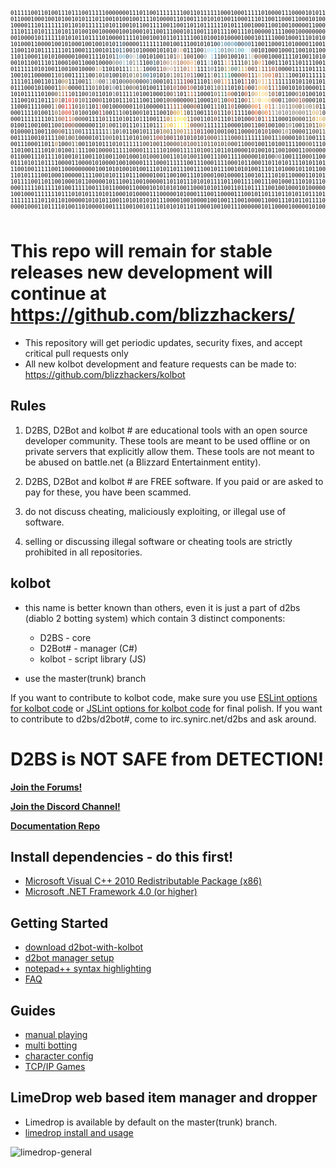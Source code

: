 <!-- IMAGE BEGINS HERE -->
<font size="-3">
<pre><font color="black">0111110011010011101110011111000000011101100111111110011011111100010001111101000011100001010110001000</font><br><font color="black">0110001000100101001010111011001010010011110100001101001110101010011000111011001100011000101000000010</font><br><font color="black">1000011101111111011010111111010110010110011110011001101101111110101110010001100100100000110001100101</font><br><font color="black">1110111010111101011010010010000010010001011001110001011001110111100111010000011110001000000001110000</font><br><font color="black">0010000101111110101011011110</font><font color="#010101">1</font><font color="black">000</font><font color="#000001">0</font><font color="black">1111</font><font color="#000001">0</font><font color="black">100100101101111100101001</font><font color="#000001">0</font><font color="black">1000010001011110001000111010100000100</font><br><font color="black">1010001100001001010001001001</font><font color="#030609">0</font><font color="#070e16">1</font><font color="black">0</font><font color="#01040c">1</font><font color="#083559">1</font><font color="#021927">0</font><font color="black">00</font><font color="#010304">0</font><font color="#020607">0</font><font color="black">1111111001</font><font color="#000002">0</font><font color="#06050c">0</font><font color="#060403">1</font><font color="black">110010</font><font color="#000203">1</font><font color="#01060b">0</font><font color="#01090e">1</font><font color="#020d1b">0</font><font color="#12475e">0</font><font color="#5894ae">1</font><font color="#397091">0</font><font color="#256785">0</font><font color="#5795a9">0</font><font color="#0e6489">0</font><font color="#071c31">0</font><font color="#0f334e">0</font><font color="#195a7a">0</font><font color="#144d73">0</font><font color="#000309">1</font><font color="black">1001100011010000110011110011</font><br><font color="black">1100110101111111011000111001</font><font color="#010304">0</font><font color="#060e18">1</font><font color="#02070e">1</font><font color="#063153">0</font><font color="#073356">1</font><font color="#2a4a5e">1</font><font color="#010205">0</font><font color="#111519">0</font><font color="#233338">1</font><font color="#122630">0</font><font color="#010205">1</font><font color="black">00001010</font><font color="#000001">1</font><font color="#17181f">0</font><font color="#ae91a7">1</font><font color="#d5ae6e">0</font><font color="#1a0e09">0</font><font color="black">1110</font><font color="#101720">0</font><font color="#7e9bb3">1</font><font color="#96cee8">0</font><font color="#85dcf4">0</font><font color="#4db9e1">1</font><font color="#5ca6b7">1</font><font color="#416975">0</font><font color="#496772">1</font><font color="#387383">0</font><font color="#648f97">0</font><font color="#5299b0">1</font><font color="#4d91a2">0</font><font color="#3c93a7">0</font><font color="#b9eff7">0</font><font color="#ace2ef">1</font><font color="#313b42">0</font><font color="#000101">0</font><font color="black">101000100011001011000001010</font><br><font color="black">110110001101010000010001111</font><font color="#000101">0</font><font color="#040709">1</font><font color="#262523">0</font><font color="#1b1e1e">1</font><font color="#1e4d76">1</font><font color="#5098b4">0</font><font color="#6babbb">0</font><font color="#163d56">0</font><font color="#6a879a">0</font><font color="#c3c3ae">0</font><font color="#698f96">1</font><font color="#03243e">0</font><font color="black">0</font><font color="#010000">1</font><font color="#01070e">0</font><font color="#020c18">1</font><font color="black">0</font><font color="#030202">0</font><font color="#332620">1</font><font color="#43271c">1</font><font color="#21160d">0</font><font color="#362622">1</font><font color="#b78367">0</font><font color="#d09255">1</font><font color="#3c1609">1</font><font color="#2f1004">0</font><font color="#321407">0</font><font color="#1e0c05">1</font><font color="#0b0705">0</font><font color="#0b0f13">0</font><font color="#7f95a1">0</font><font color="#eafafb">1</font><font color="#81bedb">1</font><font color="#04315d">1</font><font color="#000205">1</font><font color="#070504">0</font><font color="#312a18">0</font><font color="#21110a">1</font><font color="#030101">0</font><font color="#000001">0</font><font color="black">1</font><font color="#010308">0</font><font color="#315065">1</font><font color="#96acb1">1</font><font color="#bcad90">0</font><font color="#32150b">0</font><font color="#774114">0</font><font color="#40180a">0</font><font color="#010000">0</font><font color="black">100011110100110101001101</font><br><font color="black">0010110011101100010011000</font><font color="#070604">1</font><font color="#0d0a06">0</font><font color="#000001">0</font><font color="#010204">0</font><font color="#191615">0</font><font color="#807c63">0</font><font color="#496062">0</font><font color="#5e7e8f">0</font><font color="#87b8c4">1</font><font color="#5784a3">1</font><font color="#384858">0</font><font color="#736747">1</font><font color="#677b7d">1</font><font color="#0f1822">1</font><font color="black">1</font><font color="#010102">0</font><font color="#05304a">0</font><font color="#084f6b">1</font><font color="#0f0d0c">0</font><font color="#594440">1</font><font color="#784e40">0</font><font color="#b4825d">0</font><font color="#bf976c">1</font><font color="#c3906b">0</font><font color="#87563d">1</font><font color="#994b27">0</font><font color="#c2783a">0</font><font color="#d67c32">0</font><font color="#f0a954">0</font><font color="#c78c4f">1</font><font color="#0a0503">0</font><font color="#000001">1</font><font color="#050708">1</font><font color="#92b6c0">1</font><font color="#29414d">1</font><font color="#000104">0</font><font color="black">1</font><font color="#160907">1</font><font color="#cd8851">1</font><font color="#de8d5c">1</font><font color="#29140f">1</font><font color="#020203">1</font><font color="#080704">1</font><font color="#1f1f0b">1</font><font color="#302817">0</font><font color="#74651f">1</font><font color="#553a11">1</font><font color="#602c16">0</font><font color="#f79b30">0</font><font color="#a7502e">1</font><font color="#030100">1</font><font color="#050100">0</font><font color="#0d0502">0</font><font color="#020000">1</font><font color="black">110111011110010000011</font><br><font color="black">01111110101001</font><font color="#020101">1</font><font color="#0a0805">0</font><font color="#010000">0</font><font color="black">1001000</font><font color="#211e19">0</font><font color="#a38359">1</font><font color="#c1a16c">0</font><font color="#030101">1</font><font color="#000101">1</font><font color="#000103">0</font><font color="#010101">1</font><font color="#030302">0</font><font color="#080a09">1</font><font color="#090a09">1</font><font color="#232f36">1</font><font color="#5c675f">1</font><font color="#948c5d">1</font><font color="#776d4b">1</font><font color="#aea786">1</font><font color="#161916">1</font><font color="#030e1c">0</font><font color="#0a1f34">0</font><font color="#071625">0</font><font color="#260e0c">1</font><font color="#5d261f">1</font><font color="#7c4b36">0</font><font color="#b9ab8f">0</font><font color="#c5a588">0</font><font color="#6e4a3d">1</font><font color="#82603d">1</font><font color="#5a3523">1</font><font color="#773c21">0</font><font color="#ba6635">1</font><font color="#e78e41">1</font><font color="#c5854a">1</font><font color="#010000">1</font><font color="black">1</font><font color="#010000">1</font><font color="#3d4b56">1</font><font color="#506070">0</font><font color="black">1</font><font color="#020d0c">1</font><font color="#1f2514">0</font><font color="#92812d">1</font><font color="#bfa33a">1</font><font color="#2c5641">0</font><font color="#0f4e48">0</font><font color="#736c3f">1</font><font color="#b2942e">1</font><font color="#c58922">1</font><font color="#431306">0</font><font color="#3f1109">0</font><font color="#611d08">1</font><font color="#e18c38">1</font><font color="#603414">1</font><font color="#712005">1</font><font color="#6c2104">1</font><font color="#732107">0</font><font color="#5e1c03">1</font><font color="#260902">0</font><font color="#050202">0</font><font color="black">0011111011110110010</font><br><font color="black">100101100000</font><font color="#050402">1</font><font color="#2a1c0e">1</font><font color="#2d2110">0</font><font color="#2e2418">1</font><font color="#140d0a">0</font><font color="black">01</font><font color="#020101">1</font><font color="#0d0b0a">1</font><font color="#1b1919">1</font><font color="#070809">1</font><font color="#020204">0</font><font color="#1f1b17">0</font><font color="#624b36">1</font><font color="#2f2116">0</font><font color="#1d1e23">1</font><font color="#20292f">0</font><font color="#040c12">1</font><font color="#030b16">0</font><font color="#010205">0</font><font color="#121712">1</font><font color="#161610">0</font><font color="#222822">1</font><font color="#3e422b">0</font><font color="#8b7a46">1</font><font color="#584f33">0</font><font color="#504d41">1</font><font color="#315770">0</font><font color="#185e85">0</font><font color="#0a2e4c">1</font><font color="#0d2b3e">0</font><font color="#101018">1</font><font color="#0a0202">0</font><font color="#0d0807">1</font><font color="#2d2a22">0</font><font color="#83715b">1</font><font color="#4d2f24">1</font><font color="#4f3725">0</font><font color="#46271b">1</font><font color="#8a4b2d">1</font><font color="#7d4e51">0</font><font color="#693b41">1</font><font color="#3c2925">1</font><font color="black">001</font><font color="#272014">1</font><font color="#958572">1</font><font color="#1a190e">0</font><font color="#1b4235">1</font><font color="#625644">1</font><font color="#34966e">1</font><font color="#118557">1</font><font color="#022f13">0</font><font color="#030604">0</font><font color="#392113">0</font><font color="#672b0c">0</font><font color="#b93d0c">0</font><font color="#5a1f0b">1</font><font color="#2f1609">1</font><font color="#904415">1</font><font color="#deaa4e">0</font><font color="#ca8138">1</font><font color="#ca6c2c">0</font><font color="#c05824">0</font><font color="#df4f0b">1</font><font color="#591b0b">0</font><font color="#320d04">1</font><font color="#6e5843">1</font><font color="#4d4634">1</font><font color="#0e0e0a">1</font><font color="black">00101111110111000</font><br><font color="black">111101100110</font><font color="#040301">1</font><font color="#0a0704">1</font><font color="#120d08">0</font><font color="#89642f">0</font><font color="#9d7225">0</font><font color="#130d05">1</font><font color="black">1</font><font color="#030303">1</font><font color="#110b07">0</font><font color="#191410">0</font><font color="#030203">1</font><font color="#3f3e3e">1</font><font color="#b3a371">1</font><font color="#afa183">0</font><font color="#41413c">0</font><font color="#353742">0</font><font color="#807876">1</font><font color="#6f684f">1</font><font color="#07101a">0</font><font color="#040b0d">1</font><font color="#0a1420">0</font><font color="#3b4749">0</font><font color="#30342c">0</font><font color="#3d371e">0</font><font color="#705f36">0</font><font color="#1f201a">0</font><font color="#080706">0</font><font color="#1b2527">0</font><font color="#243f50">0</font><font color="#294c60">1</font><font color="#0a202a">0</font><font color="#060d0f">0</font><font color="#030303">0</font><font color="#10100f">1</font><font color="#0a0302">0</font><font color="#1f0403">1</font><font color="#60372e">1</font><font color="#3b1c12">1</font><font color="#3e1814">1</font><font color="#6b1504">1</font><font color="#5a0d08">0</font><font color="#2f0505">0</font><font color="#010001">1</font><font color="black">110</font><font color="#0a0502">1</font><font color="#8a614a">1</font><font color="#4f3222">0</font><font color="#422e17">0</font><font color="#af5716">1</font><font color="#e17f16">1</font><font color="#6a3c14">1</font><font color="#000403">1</font><font color="#010000">1</font><font color="black">0</font><font color="#130603">1</font><font color="#c6390c">1</font><font color="#2c0703">1</font><font color="#120a03">0</font><font color="#6d2d0d">1</font><font color="#dbb262">0</font><font color="#cd8f48">1</font><font color="#dc9a4d">1</font><font color="#5c3f22">1</font><font color="#d23f09">1</font><font color="#3d0902">1</font><font color="#010000">1</font><font color="#080705">1</font><font color="#0c0b07">1</font><font color="#050503">1</font><font color="black">01011011011010101</font><br><font color="black">01110</font><font color="#040404">0</font><font color="#010101">0</font><font color="black">101000</font><font color="#030303">1</font><font color="#25180e">1</font><font color="#a16433">0</font><font color="#cb8c3b">0</font><font color="#160c06">0</font><font color="#000001">0</font><font color="black">0011</font><font color="#030102">1</font><font color="#3a2e18">0</font><font color="#433124">1</font><font color="#13100d">0</font><font color="#030203">1</font><font color="#040100">0</font><font color="#4c4c51">1</font><font color="#747887">0</font><font color="#0b1219">0</font><font color="#251d14">1</font><font color="#604c30">1</font><font color="#110f0a">0</font><font color="#312b1b">0</font><font color="#755935">0</font><font color="#1e1c1a">0</font><font color="#010205">1</font><font color="black">0</font><font color="#000101">1</font><font color="#010809">0</font><font color="#010306">0</font><font color="#030103">1</font><font color="#000100">1</font><font color="#040100">1</font><font color="#290804">0</font><font color="#2d0903">1</font><font color="#6f3521">0</font><font color="#5a0b04">1</font><font color="#5f0a02">0</font><font color="#610d02">0</font><font color="#922508">1</font><font color="#99401d">0</font><font color="#180e08">0</font><font color="black">1010</font><font color="#2d251a">1</font><font color="#433e2f">1</font><font color="#382f18">0</font><font color="#4e3c1a">1</font><font color="#362527">1</font><font color="#19161c">1</font><font color="#020406">0</font><font color="#010000">1</font><font color="black">0</font><font color="#251107">1</font><font color="#d3470e">0</font><font color="#0c0100">0</font><font color="#190903">0</font><font color="#ba571e">1</font><font color="#eaab27">0</font><font color="#f8b128">0</font><font color="#dd7623">0</font><font color="#1b0c06">1</font><font color="#852905">1</font><font color="#87350b">1</font><font color="#010001">1</font><font color="black">00101010000111101000</font><br><font color="black">10101</font><font color="#050505">1</font><font color="#060606">1</font><font color="#010101">1</font><font color="black">1010</font><font color="#10110f">0</font><font color="#462f10">0</font><font color="#88661f">1</font><font color="#974221">1</font><font color="#7d230e">1</font><font color="#55130b">1</font><font color="#160201">0</font><font color="#010000">1</font><font color="#000001">1</font><font color="#060202">0</font><font color="#241b22">0</font><font color="#3a3745">1</font><font color="#121316">0</font><font color="#12110e">1</font><font color="#040302">1</font><font color="black">01</font><font color="#0c0d0e">0</font><font color="#595b70">1</font><font color="#1a1217">0</font><font color="#1e110b">1</font><font color="#0f0906">1</font><font color="#0b0706">1</font><font color="#221611">1</font><font color="#432d24">1</font><font color="#1a0f0c">0</font><font color="#020001">1</font><font color="black">001000</font><font color="#040100">1</font><font color="#1d0904">0</font><font color="#472816">0</font><font color="#6a442f">1</font><font color="#2e211b">1</font><font color="#0d0101">0</font><font color="#160704">1</font><font color="#96562c">1</font><font color="#b2561f">1</font><font color="#4e2e1b">1</font><font color="black">1000</font><font color="#0e0e09">1</font><font color="#5e4b27">0</font><font color="#493b1f">1</font><font color="#1f643a">1</font><font color="#364a2a">1</font><font color="#b65c1d">0</font><font color="#682d09">0</font><font color="#010000">01</font><font color="#150601">0</font><font color="#b13806">0</font><font color="#0e0a04">1</font><font color="#95773d">0</font><font color="#e6a948">0</font><font color="#fbd047">1</font><font color="#fdd86a">0</font><font color="#f1bf5d">0</font><font color="#544525">1</font><font color="#6a2607">0</font><font color="#742d08">1</font><font color="black">0110</font><font color="#010001">0</font><font color="#563d2d">0</font><font color="#663118">1</font><font color="#1e0a04">0</font><font color="black">1001010111110</font><br><font color="black">1110010</font><font color="#060505">1</font><font color="#040302">1</font><font color="black">011</font><font color="#120a06">1</font><font color="#a65d23">0</font><font color="#9d501d">1</font><font color="#3c0702">0</font><font color="#c30c04">1</font><font color="#ea0f02">0</font><font color="#db1e07">1</font><font color="#5e200e">0</font><font color="#273222">1</font><font color="#402c22">0</font><font color="#270807">1</font><font color="#150c12">1</font><font color="#060508">0</font><font color="#260605">0</font><font color="#4d301d">0</font><font color="#050304">1</font><font color="#010101">1</font><font color="black">0</font><font color="#010202">1</font><font color="#020201">0</font><font color="#030303">1</font><font color="#0e0b08">1</font><font color="#150203">1</font><font color="#170204">0</font><font color="#050403">1</font><font color="#080806">1</font><font color="#020201">1</font><font color="black">001100</font><font color="#0e0906">1</font><font color="#1b0f08">0</font><font color="#583b25">0</font><font color="#26150d">0</font><font color="#0a0302">0</font><font color="#200501">0</font><font color="#040101">0</font><font color="#1d1109">0</font><font color="#401905">0</font><font color="#481803">1</font><font color="#060200">1</font><font color="black">000</font><font color="#010100">1</font><font color="#5a351a">0</font><font color="#663c20">1</font><font color="#034523">1</font><font color="#061b0f">0</font><font color="#ad4513">0</font><font color="#a43b0c">0</font><font color="#020000">1</font><font color="#000001">1</font><font color="#080000">0</font><font color="#a53516">0</font><font color="#885c31">1</font><font color="#cea444">1</font><font color="#fed86e">0</font><font color="#d5b152">0</font><font color="#ffee8b">0</font><font color="#fee26c">0</font><font color="#d5b258">0</font><font color="#743615">0</font><font color="#8e320d">0</font><font color="#0b090a">0</font><font color="#30383c">1</font><font color="#262b31">1</font><font color="#201f1c">0</font><font color="#493c2f">0</font><font color="#8e4127">0</font><font color="#932d0f">1</font><font color="#5e2d15">0</font><font color="#100f0d">0</font><font color="#080908">0</font><font color="#050503">0</font><font color="#040301">1</font><font color="black">011101110</font><br><font color="black">11000111</font><font color="#040303">1</font><font color="#050504">0</font><font color="#000100">0</font><font color="#030303">0</font><font color="#3a2116">1</font><font color="#ba7237">1</font><font color="#40110c">0</font><font color="#8a0a03">0</font><font color="#fa1704">1</font><font color="#ec1002">1</font><font color="#520f05">1</font><font color="#3d2411">0</font><font color="#201404">1</font><font color="#333c2a">0</font><font color="#2b332c">1</font><font color="black">10</font><font color="#530201">1</font><font color="#c44528">1</font><font color="#1d140c">0</font><font color="#070605">0</font><font color="black">10</font><font color="#050506">0</font><font color="#181817">0</font><font color="#1d1a14">0</font><font color="#160506">0</font><font color="#150405">0</font><font color="#040402">1</font><font color="#0e0d0a">1</font><font color="#24211b">0</font><font color="#020201">1</font><font color="black">00000</font><font color="#080402">1</font><font color="#25120b">1</font><font color="#7f3d1a">1</font><font color="#5c270b">1</font><font color="#743506">1</font><font color="#b74d07">1</font><font color="#260b01">0</font><font color="#090301">0</font><font color="#501804">0</font><font color="#7e3107">0</font><font color="#0f0501">0</font><font color="black">100</font><font color="#0c0602">1</font><font color="#5e2a10">1</font><font color="#2d1c0d">1</font><font color="#021a0c">0</font><font color="#011a0b">1</font><font color="#531a09">1</font><font color="#953212">0</font><font color="#030000">1</font><font color="black">0</font><font color="#010000">0</font><font color="#19100d">0</font><font color="#423427">0</font><font color="#c66521">0</font><font color="#fa680a">0</font><font color="#9b401f">1</font><font color="#feed86">1</font><font color="#fc9627">0</font><font color="#da460e">1</font><font color="#655044">1</font><font color="#c7ac93">1</font><font color="#69533f">1</font><font color="#6f6a5e">0</font><font color="#4e4943">1</font><font color="#514430">1</font><font color="#926d47">0</font><font color="#80613a">0</font><font color="#523212">0</font><font color="#87653d">1</font><font color="#867f6d">0</font><font color="#635d46">0</font><font color="#8b763d">1</font><font color="#57361d">0</font><font color="#0d0805">1</font><font color="black">10010011</font><br><font color="black">000111101</font><font color="#010101">0</font><font color="#060504">0</font><font color="#030101">1</font><font color="#110a05">1</font><font color="#774e2c">0</font><font color="#633915">1</font><font color="#a52b0a">0</font><font color="#e91d05">0</font><font color="#dd2206">0</font><font color="#5f270d">1</font><font color="#291306">0</font><font color="#241207">1</font><font color="#120b06">0</font><font color="#131411">0</font><font color="black">10</font><font color="#0f0000">0</font><font color="#910b08">1</font><font color="#59100a">1</font><font color="#140c0a">0</font><font color="black">01</font><font color="#2c3034">1</font><font color="#171815">1</font><font color="#453d30">0</font><font color="#080504">0</font><font color="black">1</font><font color="#030403">0</font><font color="#1d1a13">0</font><font color="#362d23">0</font><font color="#030301">1</font><font color="black">011100</font><font color="#0b0604">1</font><font color="#642906">0</font><font color="#c37a10">0</font><font color="#e4a709">0</font><font color="#f3bf0c">1</font><font color="#835109">1</font><font color="#090302">0</font><font color="#190804">1</font><font color="#281507">1</font><font color="#010001">0</font><font color="black">011</font><font color="#221409">1</font><font color="#5f1e08">0</font><font color="#2b150c">1</font><font color="#020704">1</font><font color="#020c08">1</font><font color="#311007">0</font><font color="#a33f13">1</font><font color="#060100">1</font><font color="black">111</font><font color="#060303">0</font><font color="#7f1c06">0</font><font color="#f94d03">0</font><font color="#5a1608">0</font><font color="#a07943">0</font><font color="#fc5a04">0</font><font color="#a4370e">1</font><font color="#786a54">1</font><font color="#706c60">1</font><font color="#655d58">0</font><font color="#575350">1</font><font color="#585551">0</font><font color="#5d5950">1</font><font color="#6e6255">0</font><font color="#8e7e62">0</font><font color="#685945">0</font><font color="#726556">0</font><font color="#5e574a">1</font><font color="#726044">1</font><font color="#d5af4e">0</font><font color="#d09e53">0</font><font color="#9b784a">1</font><font color="#180f09">0</font><font color="black">1101100</font><br><font color="black">00011111111</font><font color="#040303">0</font><font color="#16120e">1</font><font color="#392b18">1</font><font color="#58310f">0</font><font color="#a03512">0</font><font color="#ae1204">1</font><font color="#cc2609">1</font><font color="#b2642d">0</font><font color="#1b0f09">0</font><font color="#372412">0</font><font color="#1e150b">0</font><font color="#030202">0</font><font color="black">111</font><font color="#1a0102">1</font><font color="#2f0704">0</font><font color="#2d2415">1</font><font color="#060302">1</font><font color="black">1</font><font color="#030304">1</font><font color="#15100c">0</font><font color="#2f2a23">1</font><font color="#020101">0</font><font color="black">1</font><font color="#010000">1</font><font color="#1e1c16">0</font><font color="#29271c">1</font><font color="#020202">1</font><font color="#050201">1</font><font color="#070503">0</font><font color="#080503">0</font><font color="#050403">1</font><font color="#0e0605">1</font><font color="#5b2e0f">1</font><font color="#8b4d06">0</font><font color="#d59719">1</font><font color="#ddb50d">1</font><font color="#fef214">0</font><font color="#fff931">0</font><font color="#e0c317">0</font><font color="#7f4e0a">1</font><font color="#2f1103">1</font><font color="#491a0d">0</font><font color="#110804">0</font><font color="#17100a">1</font><font color="#18140f">1</font><font color="#050302">0</font><font color="#1b0b06">1</font><font color="#5b1a06">0</font><font color="#120e0b">1</font><font color="#070503">1</font><font color="#000001">1</font><font color="#070100">0</font><font color="#742512">1</font><font color="#040001">1</font><font color="black">010</font><font color="#0d0403">0</font><font color="#770c05">0</font><font color="#a52205">1</font><font color="#0d0100">0</font><font color="#420e06">1</font><font color="#d53e08">1</font><font color="#521606">1</font><font color="black">11000</font><font color="#040404">1</font><font color="#14110a">0</font><font color="#363017">0</font><font color="#1b170b">0</font><font color="#1a140c">0</font><font color="#3e2f1a">1</font><font color="#462609">1</font><font color="#95640f">0</font><font color="#e9b223">1</font><font color="#f5bf59">0</font><font color="#bb9432">0</font><font color="#0e0702">1</font><font color="black">011001</font><br><font color="black">010011001001</font><font color="#080605">1</font><font color="#160a07">0</font><font color="#301607">0</font><font color="#451b0d">1</font><font color="#5c0b04">0</font><font color="#6e1106">0</font><font color="#6a361c">0</font><font color="#23180d">0</font><font color="#110d0a">0</font><font color="#020101">0</font><font color="black">0</font><font color="#010000">0</font><font color="#020000">0</font><font color="#020100">1</font><font color="#030201">1</font><font color="#241a0c">0</font><font color="#624626">1</font><font color="#282015">0</font><font color="black">0</font><font color="#060606">1</font><font color="#202223">1</font><font color="#0b0a09">0</font><font color="#060403">1</font><font color="#050402">1</font><font color="#010101">1</font><font color="#18191c">0</font><font color="#333339">1</font><font color="#050506">1</font><font color="#070502">1</font><font color="#100c05">0</font><font color="#120c07">1</font><font color="#1b110b">1</font><font color="#684315">1</font><font color="#e19013">1</font><font color="#fcc70e">0</font><font color="#df970c">0</font><font color="#eacc25">1</font><font color="#fefa31">1</font><font color="#fefd59">1</font><font color="#fef52a">1</font><font color="#dea80d">1</font><font color="#681d07">0</font><font color="#3b1d0d">0</font><font color="#431e12">0</font><font color="#433020">0</font><font color="#1b140d">1</font><font color="#0b0403">1</font><font color="#130706">1</font><font color="#090302">1</font><font color="#050503">1</font><font color="#0f0b08">1</font><font color="#010101">1</font><font color="#020101">0</font><font color="#1c0705">0</font><font color="#050203">0</font><font color="black">010</font><font color="#1f0f0c">0</font><font color="#440f06">1</font><font color="#2f0b03">1</font><font color="#040102">0</font><font color="#3b0e05">0</font><font color="#591102">1</font><font color="#140401">0</font><font color="black">0</font><font color="#010101">1</font><font color="#0a0906">0</font><font color="#0d0c0d">0</font><font color="#43413d">1</font><font color="#69614d">0</font><font color="#342e1d">1</font><font color="#221f16">0</font><font color="#0f0c08">0</font><font color="#0d0905">1</font><font color="#2a1c0a">1</font><font color="#3d2309">0</font><font color="#3f2406">1</font><font color="#573509">1</font><font color="#af8035">0</font><font color="#d8aa33">0</font><font color="#2b1a06">1</font><font color="black">111001</font><br><font color="black">010000110011</font><font color="#0b0b0b">0</font><font color="#281b14">0</font><font color="#743a14">0</font><font color="#28170a">0</font><font color="#030101">1</font><font color="#28170d">1</font><font color="#482a18">1</font><font color="#2c2d2c">0</font><font color="#26211c">0</font><font color="#0e0c0a">1</font><font color="black">1</font><font color="#010000">1</font><font color="#020100">1</font><font color="#030201">1</font><font color="#050302">1</font><font color="#070402">1</font><font color="#272319">1</font><font color="#6b6040">1</font><font color="#040402">1</font><font color="#040606">0</font><font color="#4e575e">1</font><font color="#080a0b">0</font><font color="#070702">1</font><font color="#0a0a03">1</font><font color="#070604">0</font><font color="#090805">0</font><font color="#1c1b1c">1</font><font color="#12110d">0</font><font color="#0e0c05">1</font><font color="#161205">1</font><font color="#1e0e06">1</font><font color="#130504">0</font><font color="#643413">1</font><font color="#7e5712">0</font><font color="#77550b">0</font><font color="#3f2609">1</font><font color="#52330f">1</font><font color="#89631b">0</font><font color="#916020">0</font><font color="#8a6015">1</font><font color="#8b5b21">1</font><font color="#6e2a10">1</font><font color="#6c2010">1</font><font color="#4c0905">0</font><font color="#310c08">1</font><font color="#200f0a">1</font><font color="#180a07">0</font><font color="#0e0906">0</font><font color="#100c06">1</font><font color="#0e0c05">0</font><font color="#0f0d07">0</font><font color="#0f0e07">1</font><font color="#0c0b05">0</font><font color="#0c0804">0</font><font color="#0c0805">1</font><font color="#080603">1</font><font color="#060502">0</font><font color="#080704">0</font><font color="#0b0502">0</font><font color="#2c0a05">0</font><font color="#240903">1</font><font color="#030303">0</font><font color="#1c0503">1</font><font color="#571206">0</font><font color="#070100">1</font><font color="black">0</font><font color="#0e0c0b">0</font><font color="#433b2d">0</font><font color="#665a42">1</font><font color="#7f7159">0</font><font color="#443622">1</font><font color="#19140a">0</font><font color="#070603">0</font><font color="#0f0d0b">0</font><font color="#150f0b">0</font><font color="#130b06">1</font><font color="#170f09">1</font><font color="#24170c">0</font><font color="#281911">0</font><font color="#3b2611">1</font><font color="#55371a">1</font><font color="#150c05">1</font><font color="black">101001</font><br><font color="black">001111001011</font><font color="#010101">1</font><font color="#302411">1</font><font color="#2c1d10">0</font><font color="#1b0f08">0</font><font color="#43321b">1</font><font color="#110f07">0</font><font color="#4b3618">0</font><font color="#271f0e">1</font><font color="#070705">0</font><font color="#040503">0</font><font color="#010100">0</font><font color="black">01011</font><font color="#2d2d2d">0</font><font color="#3c3e2e">0</font><font color="#070703">1</font><font color="#0b0b05">0</font><font color="#0d0d06">1</font><font color="#0f0d07">1</font><font color="#100d06">1</font><font color="#110c06">0</font><font color="#120d08">1</font><font color="#130b04">0</font><font color="#251c0d">1</font><font color="#271e0b">0</font><font color="#2f1f0c">0</font><font color="#352011">1</font><font color="#531b0c">1</font><font color="#8b180e">0</font><font color="#741a11">0</font><font color="#390603">1</font><font color="#370604">0</font><font color="#330703">0</font><font color="#410905">1</font><font color="#2c0804">1</font><font color="#1d0504">0</font><font color="#1f0303">1</font><font color="#1e0504">0</font><font color="#1f0b07">1</font><font color="#180805">0</font><font color="#120502">1</font><font color="#140906">0</font><font color="#2a120b">1</font><font color="#491b0b">0</font><font color="#3c250f">0</font><font color="#35210f">0</font><font color="#51402f">1</font><font color="#32281d">1</font><font color="#1f130c">1</font><font color="#29180f">1</font><font color="#25150d">0</font><font color="#21120b">0</font><font color="#25150e">0</font><font color="#24150d">1</font><font color="#20120c">1</font><font color="#100604">1</font><font color="#1b0b07">1</font><font color="#0b0301">1</font><font color="#040302">1</font><font color="#0c0201">1</font><font color="#260e09">0</font><font color="#1d110c">0</font><font color="#020102">1</font><font color="#20201c">1</font><font color="#2f261e">1</font><font color="#1d140c">0</font><font color="#110e09">0</font><font color="#030201">0</font><font color="#010101">0</font><font color="#010100">1</font><font color="#030201">0</font><font color="#292015">1</font><font color="#261c0d">1</font><font color="#0c0905">0</font><font color="black">0</font><font color="#010000">1</font><font color="#030201">11</font><font color="#010100">1</font><font color="black">000000</font><br><font color="black">001110001101</font><font color="#030100">1</font><font color="#9e7026">0</font><font color="#0a0300">1</font><font color="#000001">0</font><font color="#070601">0</font><font color="#332e27">0</font><font color="#413416">1</font><font color="#6a542d">1</font><font color="#010101">0</font><font color="#020201">0</font><font color="#040200">1</font><font color="#070502">101</font><font color="#080603">0</font><font color="#050202">1</font><font color="#070505">1</font><font color="#090605">1</font><font color="#0d0703">0</font><font color="#160d08">1</font><font color="#1a100b">0</font><font color="#1e0f0c">1</font><font color="#23110b">1</font><font color="#251409">1</font><font color="#29180b">1</font><font color="#1c0e08">1</font><font color="#22130b">1</font><font color="#2c1c10">0</font><font color="#27150b">0</font><font color="#29160d">1</font><font color="#2b1c0d">0</font><font color="#2d170c">0</font><font color="#27120b">1</font><font color="#28140d">1</font><font color="#2a190f">0</font><font color="#301f0e">0</font><font color="#3d210f">0</font><font color="#4b2a15">0</font><font color="#542915">1</font><font color="#5e2112">0</font><font color="#5d2914">1</font><font color="#502812">0</font><font color="#532d16">0</font><font color="#452611">1</font><font color="#452814">1</font><font color="#3f2613">0</font><font color="#3c240f">1</font><font color="#36220f">1</font><font color="#382713">0</font><font color="#302012">1</font><font color="#302111">0</font><font color="#4d3d2b">1</font><font color="#3e2e20">0</font><font color="#1f1209">0</font><font color="#23150b">0</font><font color="#1f140a">1</font><font color="#24180f">1</font><font color="#100804">0</font><font color="#150d07">0</font><font color="#2d1d15">0</font><font color="#010000">1</font><font color="#000101">0</font><font color="black">0</font><font color="#030101">1</font><font color="#130e0b">1</font><font color="#040202">0</font><font color="#010100">1</font><font color="#060704">0</font><font color="#0b0907">0</font><font color="#040403">1</font><font color="black">11</font><font color="#000100">1</font><font color="black">0</font><font color="#161209">0</font><font color="#554a2f">0</font><font color="#261d14">0</font><font color="#1b150f">1</font><font color="black">1100111100</font><br><font color="black">110100111101</font><font color="#060400">0</font><font color="#6b4e28">1</font><font color="#010101">0</font><font color="black">10</font><font color="#010102">0</font><font color="#201d14">1</font><font color="#6f5f42">1</font><font color="#010101">11</font><font color="#060302">1</font><font color="#0a0704">0</font><font color="#090603">0</font><font color="#0c0905">1</font><font color="#0f0905">0</font><font color="#120906">0</font><font color="#0d0603">0</font><font color="#130906">0</font><font color="#0f0905">1</font><font color="#0e0804">1</font><font color="#140d07">1</font><font color="#170e0a">1</font><font color="#140b07">1</font><font color="#130c05">0</font><font color="#170e06">0</font><font color="#190e07">0</font><font color="#1a0f07">0</font><font color="#1a0f08">1</font><font color="#140905">1</font><font color="#1d0f0a">1</font><font color="#1e110a">1</font><font color="#1d120b">1</font><font color="#1b130b">1</font><font color="#1c130c">0</font><font color="#18100a">1</font><font color="#1a110a">00</font><font color="#1c120a">0</font><font color="#1a1108">1</font><font color="#1d1409">1</font><font color="#1f160a">1</font><font color="#251b0d">1</font><font color="#21190a">1</font><font color="#1d1608">0</font><font color="#191307">1</font><font color="#191206">0</font><font color="#1c1508">0</font><font color="#1e1609">1</font><font color="#14140b">1</font><font color="#090905">0</font><font color="#0d0d06">1</font><font color="#12110b">1</font><font color="#060503">0</font><font color="#020201">1</font><font color="#060503">0</font><font color="#090704">0</font><font color="#0d0b06">0</font><font color="#090703">0</font><font color="#0a0a05">1</font><font color="#060903">0</font><font color="#0b0902">1</font><font color="#060502">0</font><font color="#070703">0</font><font color="#060602">1</font><font color="#040301">0</font><font color="#020101">1</font><font color="#0b0b09">1</font><font color="#12110b">0</font><font color="#090705">0</font><font color="#010000">1</font><font color="#010001">0</font><font color="black">0</font><font color="#010100">0</font><font color="black">1</font><font color="#0e0c08">1</font><font color="#241d13">0</font><font color="#1b130b">0</font><font color="#241a12">0</font><font color="black">0000010110</font><br><font color="black">011000111011</font><font color="#1a150f">1</font><font color="#1a140d">1</font><font color="#010000">0</font><font color="black">100</font><font color="#010101">1</font><font color="#0b0c0a">0</font><font color="#0f0f0f">1</font><font color="#010101">100</font><font color="#020201">1</font><font color="#010200">1</font><font color="#020201">0</font><font color="#040301">1</font><font color="#050301">0</font><font color="#050402">0</font><font color="#080603">1</font><font color="#070602">1</font><font color="#080703">0</font><font color="#0a0803">01</font><font color="#0b0904">0</font><font color="#090702">0</font><font color="#0a0803">0</font><font color="#0c0a05">1</font><font color="#0b0904">0</font><font color="#110d07">1</font><font color="#130e08">0</font><font color="#100b06">0</font><font color="#0f0905">0</font><font color="#120b07">1</font><font color="#150d08">0</font><font color="#120c06">0</font><font color="#0e0a04">1</font><font color="#130e07">1</font><font color="#110d06">0</font><font color="#19110a">1</font><font color="#150d07">0</font><font color="#1a120a">1</font><font color="#130d06">0</font><font color="#141007">0</font><font color="#0b0c04">1</font><font color="#080a02">1</font><font color="#060702">00</font><font color="#060602">1</font><font color="#0a0703">1</font><font color="#090602">10</font><font color="#080603">0</font><font color="#080704">1</font><font color="#050402">1</font><font color="#060503">1</font><font color="#070503">1</font><font color="#0d0806">0</font><font color="#0e0705">0</font><font color="#0d0905">0</font><font color="#0a0603">0</font><font color="#0a0604">0</font><font color="#070503">1</font><font color="#080704">0</font><font color="#040301">1</font><font color="#020101">0</font><font color="#040405">0</font><font color="#707579">0</font><font color="#4a4a4a">0</font><font color="#010101">1</font><font color="black">00111</font><font color="#010100">0</font><font color="#16130b">0</font><font color="#24201a">0</font><font color="#040302">1</font><font color="black">1001110111</font><br><font color="black">011101011011</font><font color="#090708">1</font><font color="#030202">1</font><font color="black">0000110000101</font><font color="#010100">0</font><font color="#010101">00</font><font color="#010100">01</font><font color="#010101">0</font><font color="#010100">0</font><font color="#010201">1</font><font color="#030302">00</font><font color="#030402">0</font><font color="#020301">0</font><font color="#030302">11</font><font color="#020201">1</font><font color="#020302">1</font><font color="#030302">0</font><font color="#030402">0</font><font color="#060705">0</font><font color="#040503">1</font><font color="#040401">1</font><font color="#040501">1</font><font color="#040401">1</font><font color="#060402">1</font><font color="#070503">1</font><font color="#060402">0</font><font color="#040402">01</font><font color="#010201">1</font><font color="#010200">1</font><font color="#030202">0</font><font color="#040302">0</font><font color="#030201">0</font><font color="#040201">1</font><font color="#060403">11</font><font color="#080603">1</font><font color="#090703">0</font><font color="#080502">0</font><font color="#080703">0</font><font color="#040302">1</font><font color="#030201">0</font><font color="#040201">1</font><font color="#020201">1</font><font color="#010000">00</font><font color="#010100">0</font><font color="#010000">1</font><font color="black">101</font><font color="#020202">1</font><font color="#010101">0</font><font color="black">10111101011011011101</font><br><font color="black">1100100111110011000000000100101010</font><font color="#000100">0</font><font color="#010100">10</font><font color="#010101">1</font><font color="#010100">0</font><font color="#010101">01</font><font color="#000100">1</font><font color="#020201">101</font><font color="#010101">01</font><font color="#000001">1</font><font color="#010101">01</font><font color="#020201">1</font><font color="#010100">1001</font><font color="#010101">1</font><font color="#020101">1</font><font color="#040302">00</font><font color="#030202">1</font><font color="#030201">0</font><font color="#030101">11</font><font color="#030201">10</font><font color="#020101">0</font><font color="#010100">10</font><font color="#000100">10</font><font color="black">100111011010001011011001011000</font><br><font color="black">11010111100100010000011110010101110111000010011</font><font color="#010101">0</font><font color="black">0100111010001001000011001011110101100001101011100001</font><br><font color="black">1011110011011001000101100000101110011001000001101101110101011110110011110011100100011101011101100100</font><br><font color="black">0001111101111101001111100111011000011000010101010100110001010110011011011111001001000101000001000010</font><br><font color="black">1001000111111101110101011101011000101000011100000101000111001100001110010110111011010110111010110010</font><br><font color="black">1111111110110110100000101010110011010101010111000010010000100100111001000011000111010110111101011111</font><br><font color="black">0000100011011110100110100001001111001001011101010101101100010010011100000010110000100000101001000101</font><br>
</pre></font>
<!-- IMAGE ENDS HERE -->




# This repo will remain for stable releases new development will continue at https://github.com/blizzhackers/

* This repository will get periodic updates, security fixes, and accept critical pull requests only
* All new kolbot development and feature requests can be made to: https://github.com/blizzhackers/kolbot

## Rules

1. D2BS, D2Bot and kolbot # are educational tools with an open source developer community. These tools are meant to be used offline or on private servers that explicitly allow them. These tools are not meant to be abused on battle.net (a Blizzard Entertainment entity).

2. D2BS, D2Bot and kolbot # are FREE software. If you paid or are asked to pay for these, you have been scammed.

3. do not discuss cheating, maliciously exploiting, or illegal use of software.

4. selling or discussing illegal software or cheating tools are strictly prohibited in all repositories.

## kolbot

* this name is better known than others, even it is just a part of d2bs (diablo 2 botting system) which contain 3 distinct components:
	* D2BS - core
	* D2Bot# - manager (C#)
	* kolbot - script library (JS)

* use the master(trunk) branch

If you want to contribute to kolbot code, make sure you use [ESLint options for kolbot code](https://gist.githubusercontent.com/Nishimura-Katsuo/2d6866666c7acf10047c486a15a7fe60/raw/99ef9c2995929c492ef856772ff346e0f19709cd/.eslintrc.js) or [JSLint options for kolbot code](https://gist.githubusercontent.com/noah-/d917342e52281d54c404e0b2c18b0c6e/raw/fbade95e38b103d2654b90d85ef62a51c4295153/jslint.config) for final polish.
If you want to contribute to d2bs/d2bot#, come to irc.synirc.net/d2bs and ask around.

# D2BS is NOT SAFE from DETECTION!

[**Join the Forums!**](https://d2bot.discourse.group/)

[**Join the Discord Channel!**](https://discord.gg/FuBG8N2)

[**Documentation Repo**](https://github.com/blizzhackers/documentation#diablo-2-botting-system-d2bs)

## Install dependencies - do this first!
- [Microsoft Visual C++ 2010 Redistributable Package (x86)](https://www.microsoft.com/en-us/download/details.aspx?id=5555)
- [Microsoft .NET Framework 4.0 (or higher)](https://dotnet.microsoft.com/download/dotnet-framework)

## Getting Started
- [download d2bot-with-kolbot](https://github.com/blizzhackers/documentation/blob/master/d2bot/Download.md#download)
- [d2bot manager setup](https://github.com/blizzhackers/documentation/blob/master/d2bot/ManagerSetup.md/#manager-setup)
- [notepad++ syntax highlighting](https://github.com/blizzhackers/documentation/blob/master/kolbot/Notepad++.md/#syntax-highlighting-in-np)
- [FAQ](https://github.com/blizzhackers/documentation/blob/master/kolbot/FAQ.md/#faq)

## Guides
- [manual playing](https://github.com/blizzhackers/documentation/blob/master/kolbot/ManualPlay.md/#manual-playing)
- [multi botting](https://github.com/blizzhackers/documentation/blob/master/kolbot/MultiBotting.md/#multi-botting)
- [character config](https://github.com/blizzhackers/documentation/blob/master/kolbot/CharacterConfig.md/#character-configuration)
- [TCP/IP Games](https://github.com/blizzhackers/documentation/blob/master/kolbot/TCP-IP%20games.md#tcpip-games)

## LimeDrop web based item manager and dropper

- Limedrop is available by default on the master(trunk) branch.
- [limedrop install and usage](https://github.com/blizzhackers/documentation/tree/master/limedrop#limedrop-guide)


![limedrop-general](https://github.com/blizzhackers/documentation/blob/master/limedrop/assets/limedrop-general.png)
